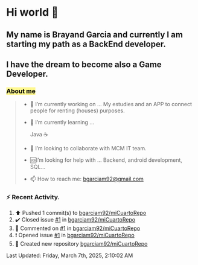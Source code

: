 # Hi world 👋

  

## My name is Brayand Garcia and currently I am starting my path as a BackEnd developer.  

## I have the dream to become also a Game Developer. 

  
### <font color="#000000"><span style="background:#fff88f">About me</span></font>
> 
> - 🔭 I’m currently working on ... My estudies and an APP to connect people for renting (houses) purposes.
> 
> - 🌱 I’m currently learning ... 
> 
>	Java ☕
> 
> - 👯 I’m looking to collaborate with MCM IT team.
> 
>  - 🆘I’m looking for help with ... Backend, android development, SQL...
>    
> - 📫 How to reach me: bgarciam92@gmail.com
> 
> 

### :zap: Recent Activity.

<!--RECENT_ACTIVITY:start-->
1. ⬆️ Pushed 1 commit(s) to [bgarciam92/miCuartoRepo](https://github.com/bgarciam92/miCuartoRepo)<br>
2. ✔️ Closed issue [#1](https://github.com/bgarciam92/miCuartoRepo/issues/1) in [bgarciam92/miCuartoRepo](https://github.com/bgarciam92/miCuartoRepo)<br>
3. 💬 Commented on [#1](https://github.com/bgarciam92/miCuartoRepo/issues/1#issuecomment-2702622991) in [bgarciam92/miCuartoRepo](https://github.com/bgarciam92/miCuartoRepo)<br>
4. ❗️ Opened issue [#1](https://github.com/bgarciam92/miCuartoRepo/issues/1) in [bgarciam92/miCuartoRepo](https://github.com/bgarciam92/miCuartoRepo)<br>
5. 📔 Created new repository [bgarciam92/miCuartoRepo](https://github.com/bgarciam92/miCuartoRepo)<br>
<!--RECENT_ACTIVITY:end-->

<!--RECENT_ACTIVITY:last_update-->
Last Updated: Friday, March 7th, 2025, 2:10:02 AM
<!--RECENT_ACTIVITY:last_update_end-->
